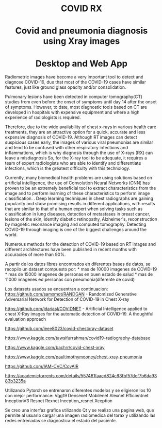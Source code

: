 <h1 align="center">COVID RX </h1>
<h1 align="center">Covid and pneumonia diagnosis using Xray images </h1>
<h1 align="center"> Desktop and Web App</h1>
<p>
    Radiometric images  have become a very important tool to detect and diagnose COVID-19, due that most of the COVID-19 cases have similar features, just like ground glass opacity and/or consolidation.
</p>
<p>
    Pulmonary lesions have been detected in computer tomography(CT) studies from even before the onset of symptoms until day 14 after the onset of symptoms. However, to date, most diagnostic tools based on CT are developed in hospitals with expensive equipment and where a high experience of radiologists is required.
</p>
<p>
    Therefore, due to the wide availability of chest x-rays in various health care treatments, they are an attractive option for a quick, accurate and less expensive diagnosis of COVID-19. Although RT images can detect suspicious cases early, the images of various viral pneumonias are similar and tend to be confused with other respiratory infections and inflammations, which is why diagnosis through the use of X-rays (RX) can leave a misdiagnosis
   So, for the X-ray tool to be adequate, it requires a team of expert radiologists who are able to identify and differentiate infections, which is the greatest difficulty with this technology.
   </p>
   <p>
    Currently, many biomedical health problems are using solutions based on artificial intelligence, the use of Convolution Neural Networks (CNN) has proven to be an extremely beneficial tool to extract characteristics from the image and to perform learning of these characteristics to perform image classification. . Deep learning techniques in chest radiographs are gaining popularity and show promising results in different applications, with results that are similar to that of a human expert when solving tasks such as classification in lung diseases, detection of metastases in breast cancer, lesions of the skin, identify diabetic retinopathy, Alzheimer's, reconstruction by magnetic resonance imaging and computed tomography. Detecting COVID-19 through imaging is one of the biggest challenges around the world.
</p>
<p>
Numerous methods for the detection of COVID-19 based on RT images and different architectures have been published in recent months with accuracies of more than 90%.
</p>
<p>
A partir de los datos libres encontrados en diferentes bases de datos, se recopilo un dataset compuesto por:
* mas de 10000 imagenes de COVID-19
* mas de 15000 imagenes de personas en buen estado de salud 
* mas de 11000 imagenes ed personas con pneumonia(diferente de covid)

Los datasets usados se encuentran a continuacion:
https://github.com/samxmot/RANDGAN - Randomized Generative Adversarial Network for Detection of COVID-19 in Chest X-ray

https://github.com/jdariasl/COVIDNET - Artificial Intelligence applied to chest X-Ray images for the automatic detection of COVID-19. A thoughtful evaluation approach

https://github.com/ieee8023/covid-chestxray-dataset

https://www.kaggle.com/tawsifurrahman/covid19-radiography-database

https://www.kaggle.com/bachrr/covid-chest-xray

https://www.kaggle.com/paultimothymooney/chest-xray-pneumonia

https://github.com/IAM-CVC/CovAIR

https://academictorrents.com/details/557481faacd824c83fbf57dcf7b6da9383b3235a
</p>

<p>
    Utilizando Pytorch se entrenaron diferentes modelos y se eligieron los 10 con mejor performance:
    Vgg19
    Densenet
    Mobilenet
    Alexnet
    Efficientnet
    InceptionV3
    Resnet
    Rexnet
    Inception_resnet
    Xception
</p>

<p>
    Se creo una interfaz grafica utilizando Qt y se realizo una pagina web, que permite al usuario cargar una imagen radiomedica del torax y utilizando las redes entrenadas se diagnostica el estado del paciente.
</p>

